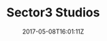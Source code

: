 ---
title: "Sector3 Studios"
site_link: "http://www.sector3studios.com/"
description: "Committed to the creation of realistic championship experiences for motorsport series worldwide."
location: "Skövde"
active: true
active_from: "2003-01-01"
active_to: ""
tags: []
date: "2017-05-08T16:01:11Z"
---